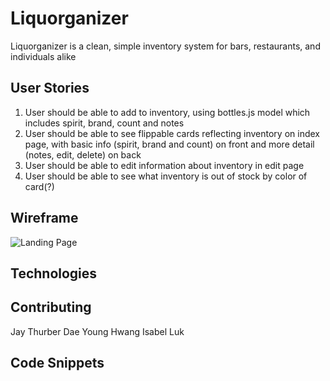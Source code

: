 # Liquorganizer

Liquorganizer is a clean, simple inventory system for bars, restaurants, and individuals alike


## User Stories

1. User should be able to add to inventory, using bottles.js model which includes spirit, brand, count and notes
2. User should be able to see flippable cards reflecting inventory on index page, with basic info (spirit, brand and count) on front and more detail (notes, edit, delete) on back
3. User should be able to edit information about inventory in edit page
4. User should be able to see what inventory is out of stock by color of card(?)

## Wireframe

<img src="https://imgur.com/wGlDtJi" alt="Landing Page" />



## Technologies



## Contributing

Jay Thurber
Dae Young Hwang
Isabel Luk

## Code Snippets
